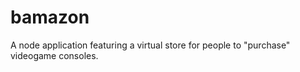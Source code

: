 # bamazon
A node application featuring a virtual store for people to "purchase" videogame consoles.
